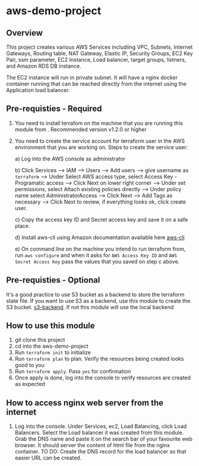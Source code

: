 ﻿# aws-demo-project
 
 ## Overview
 This project creates various AWS Services includiing VPC, Subnets, Internet Gateways, Routing table, NAT Gateway, Elastic IP, Security Groups, EC2 Key Pair, ssm parameter, EC2 Instance, Load balancer, target groups, listners, and Amazon RDS DB instance.

The EC2 instance will run in private subnet. It will have a nginx docker container running that can be reached directly from the internet using the Application load balancer.
 
 ## Pre-requisties - Required
 
 1. You need to install terrafom on the machine that you are running this module from . Recommended version v1.2.0 or higher
 2. You need to create the service account for terraform user in the AWS environment that you are working on. Steps to create the service user:
     
      a) Log into the AWS console as administrator
      
      b) Click Services --> IAM --> Users --> Add users --> give username as `terraform` --> Under Select AWS access type, select Access Key - Programatic       access --> Click Next on lower right corner --> Under set permissions, select Attach existing policies directly --> Under policy name select          AdministratorAccess --> Click Next --> Add Tags as necessary --> Click Next to review, if everything looks ok, click create user.
      
      c) Copy the access key ID and Secret access key and save it on a safe place.
      
      d) Install aws-cli using Amazon documentation available here [aws-cli](https://docs.aws.amazon.com/cli/latest/userguide/getting-started-install.html)
      
      e) On command line on the machine you intend to run terraform from, run `aws configure` and when it asks for `AWS Access Key ID` and `AWS Secret Access Key` pass the values that you saved on step c above.
      
## Pre-requisties - Optional 

It's a good practice to use S3 bucket as a backend to store the terraform state file. If you want to use S3 as a backend, use this module to create the S3 bucket. [s3-backend](https://github.com/sansarpoudel/terraform-s3-backend). If not this module will use the local backend

## How to use this module

1) git clone this project
2) cd into the aws-demo-project
3) Run `terraform init` to initialize
4) Run `terraform plan` to plan. Verify the resources being created looks good to you
5) Run `terraform apply`. Pass `yes` for confirmation
6) Once apply is done, log into the console to verify resources are created as expected

## How to access nginx web server from the internet
1) Log into the console. Under Services, ec2, Load Balancing, click Load Balancers. Select the Load balancer it was created from this module. Grab the DNS name and paste it on the search bar of your favourite web browser. It should server the content of html file from the nginx container. TO DO: Create the DNS record for the load balancer so that easier URL can be created.



   
 
 
